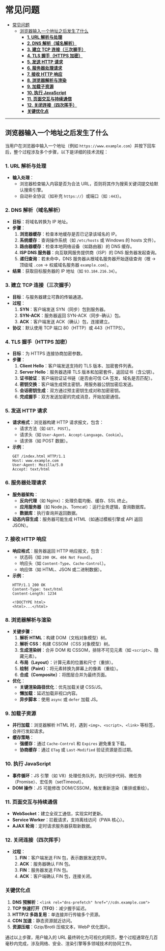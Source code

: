 # 常见问题

- [常见问题](#常见问题)
  - [浏览器输入一个地址之后发生了什么](#浏览器输入一个地址之后发生了什么)
    - [**1. URL 解析与处理**](#1-url-解析与处理)
    - [**2. DNS 解析（域名解析）**](#2-dns-解析域名解析)
    - [**3. 建立 TCP 连接（三次握手）**](#3-建立-tcp-连接三次握手)
    - [**4. TLS 握手（HTTPS 加密）**](#4-tls-握手https-加密)
    - [**5. 发送 HTTP 请求**](#5-发送-http-请求)
    - [**6. 服务器处理请求**](#6-服务器处理请求)
    - [**7. 接收 HTTP 响应**](#7-接收-http-响应)
    - [**8. 浏览器解析与渲染**](#8-浏览器解析与渲染)
    - [**9. 加载子资源**](#9-加载子资源)
    - [**10. 执行 JavaScript**](#10-执行-javascript)
    - [**11. 页面交互与持续通信**](#11-页面交互与持续通信)
    - [**12. 关闭连接（四次挥手）**](#12-关闭连接四次挥手)
    - [**关键优化点**](#关键优化点)

---
## 浏览器输入一个地址之后发生了什么

当用户在浏览器中输入一个地址（例如 `https://www.example.com`）并按下回车后，整个过程涉及多个步骤，以下是详细的技术流程：


### **1. URL 解析与处理**
- **输入处理**：
  - 浏览器检查输入内容是否为合法 URL，否则将其作为搜索关键词提交给默认搜索引擎。
  - 自动补全协议（如补充 `https://`）或端口（如 `:443`）。


### **2. DNS 解析（域名解析）**
- **目标**：将域名转换为 IP 地址。
- **步骤**：
  1. **浏览器缓存**：检查本地缓存是否已记录该域名的 IP。
  2. **系统缓存**：查询操作系统（如 `/etc/hosts` 或 Windows 的 hosts 文件）。
  3. **路由器缓存**：检查本地网络设备（如路由器）的 DNS 缓存。
  4. **ISP DNS 服务器**：向互联网服务提供商（ISP）的 DNS 服务器发起查询。
  5. **递归查询**：若未命中，DNS 服务器从根域名服务器开始逐级查询（根 → 顶级域 `.com` → 权威域名服务器 `example.com`）。
- **结果**：获取目标服务器的 IP 地址（如 `93.184.216.34`）。


### **3. 建立 TCP 连接（三次握手）**
- **目标**：与服务器建立可靠的传输通道。
- **过程**：
  1. **SYN**：客户端发送 SYN（同步）包到服务器。
  2. **SYN-ACK**：服务器返回 SYN-ACK（同步-确认）包。
  3. **ACK**：客户端发送 ACK（确认）包，连接建立。
- **协议**：默认使用 TCP 端口 80（HTTP）或 443（HTTPS）。


### **4. TLS 握手（HTTPS 加密）**
- **目标**：为 HTTPS 连接协商加密参数。
- **步骤**：
  1. **Client Hello**：客户端发送支持的 TLS 版本、加密套件列表。
  2. **Server Hello**：服务器选择 TLS 版本和加密套件，返回证书（含公钥）。
  3. **证书验证**：客户端验证证书链（是否由可信 CA 签发，域名是否匹配）。
  4. **密钥交换**：客户端生成预主密钥，用服务器公钥加密后发送。
  5. **会话密钥生成**：双方通过预主密钥生成对称加密密钥。
  6. **完成握手**：双方发送加密的完成消息，开始加密通信。


### **5. 发送 HTTP 请求**
- **请求格式**：浏览器构建 HTTP 请求报文，包含：
  - 请求方法（如 `GET`、`POST`）。
  - 请求头（如 `User-Agent`、`Accept-Language`、`Cookie`）。
  - 请求体（如 POST 数据）。
- **示例**：
  ```http
  GET /index.html HTTP/1.1
  Host: www.example.com
  User-Agent: Mozilla/5.0
  Accept: text/html
  ```


### **6. 服务器处理请求**
- **服务器架构**：
  - **反向代理**（如 Nginx）：处理负载均衡、缓存、SSL 终止。
  - **应用服务器**（如 Node.js、Tomcat）：运行业务逻辑，查询数据库。
  - **数据库**：执行查询并返回数据。
- **动态内容生成**：服务器可能生成 HTML（如通过模板引擎或 API 返回 JSON）。


### **7. 接收 HTTP 响应**
- **响应格式**：服务器返回 HTTP 响应报文，包含：
  - 状态码（如 `200 OK`、`404 Not Found`）。
  - 响应头（如 `Content-Type`、`Cache-Control`）。
  - 响应体（如 HTML、JSON 或二进制数据）。
- **示例**：
  ```http
  HTTP/1.1 200 OK
  Content-Type: text/html
  Content-Length: 1234

  <!DOCTYPE html>
  <html>...</html>
  ```


### **8. 浏览器解析与渲染**
- **关键步骤**：
  1. **解析 HTML**：构建 DOM（文档对象模型）树。
  2. **解析 CSS**：构建 CSSOM（CSS 对象模型）树。
  3. **生成渲染树**：合并 DOM 和 CSSOM，排除不可见元素（如 `<script>`、隐藏元素）。
  4. **布局（Layout）**：计算元素的位置和尺寸（重排）。
  5. **绘制（Paint）**：将元素转换为屏幕上的像素（重绘）。
  6. **合成（Composite）**：将图层合并为最终页面。
- **优化**：
  - **关键渲染路径优化**：优先加载关键 CSS/JS。
  - **懒加载**：延迟加载非视口内容。
  - **异步脚本**：使用 `async` 或 `defer` 加载 JS。


### **9. 加载子资源**
- **并行加载**：浏览器解析 HTML 时，遇到 `<img>`、`<script>`、`<link>` 等标签，会并行发起请求。
- **缓存策略**：
  - **强缓存**：通过 `Cache-Control` 和 `Expires` 避免重复下载。
  - **协商缓存**：通过 `ETag` 或 `Last-Modified` 验证资源是否过期。


### **10. 执行 JavaScript**
- **事件循环**：JS 引擎（如 V8）处理任务队列，执行同步代码、微任务（Promise）、宏任务（setTimeout）。
- **DOM 操作**：JS 可能修改 DOM/CSSOM，触发重新渲染（重排或重绘）。


### **11. 页面交互与持续通信**
- **WebSocket**：建立全双工通信，实现实时更新。
- **Service Worker**：拦截请求，支持离线访问（PWA 核心）。
- **AJAX 轮询**：定时请求服务器获取新数据。


### **12. 关闭连接（四次挥手）**
- **过程**：
  1. **FIN**：客户端发送 FIN 包，表示数据发送完毕。
  2. **ACK**：服务器确认 FIN 包。
  3. **FIN**：服务器发送 FIN 包。
  4. **ACK**：客户端确认 FIN 包，连接关闭。


### **关键优化点**
1. **DNS 预解析**：`<link rel="dns-prefetch" href="//cdn.example.com">`
2. **TCP 快速打开（TFO）**：减少握手延迟。
3. **HTTP/2 多路复用**：单连接并行传输多个资源。
4. **CDN 加速**：静态资源就近访问。
5. **资源压缩**：Gzip/Brotli 压缩文本，WebP 优化图片。


通过以上步骤，用户输入的 URL 最终转化为可视化的网页，整个过程通常在几百毫秒内完成，涉及网络、安全、渲染引擎等多领域技术的协同工作。